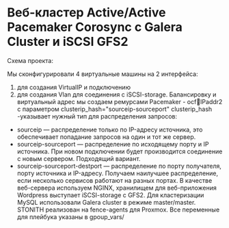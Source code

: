 # Веб-кластер Active/Active Pacemaker Corosync с Galera Cluster и iSCSI GFS2 

Схема проекта: 

Мы сконфигурировали 4 виртуальные машины на 2 интерфейса:
1) для создания VirtualIP и подключению
2) для создания Vlan для соединения с iSCSI-storage.
Балансировку и виртуальный адрес мы создаем ремурсами Pacemaker - ocf:heartbeat:IPaddr2 c параметром clusterip_hash="sourceip-sourceport"
clusterip_hash -указывает нужный тип для распределения запросов:
- sourceip — распределение только по IP-адресу источника, это обеспечивает попадание запросов на один и тот же сервер.
- sourceip-sourceport — распределение по исходящему порту и IP источника. При новом подключении будет производится соединение с новым сервером. Подходящий вариант.
- sourceip-sourceport-destport — распределение по порту получателя, порту источника и IP-адресу. Получаем наилучшее распределение, если несколько сервисов работают на разных портах.
В качестве веб-сервера используем NGINX, хранилищем для веб-приложения Wordpress выступает iSCSI-storage с GFS2. Для кластеризации MySQL использовали Galera cluster в режиме master/master.
STONITH реализован на fence-agents для Proxmox.
Все переменные для плейбука указаны в gpoup_vars/
